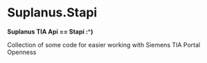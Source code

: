 # Suplanus.Stapi
**Suplanus TIA Api == Stapi :^)**

Collection of some code for easier working with Siemens TIA Portal Openness
